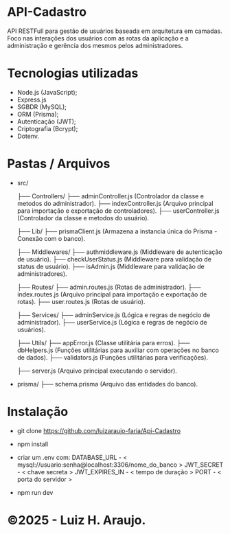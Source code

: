 # API-Cadastro

API RESTFull para gestão de usuários baseada em arquitetura em camadas. Foco nas interações dos usuários com as rotas da aplicação e a administração e gerência dos mesmos pelos administradores.

# Tecnologias utilizadas

- Node.js (JavaScript);
- Express.js
- SGBDR (MySQL);
- ORM (Prisma);
- Autenticação (JWT);
- Criptografia (Bcrypt);
- Dotenv.

# Pastas / Arquivos

- src/
  
    ├── Controllers/
        ├── adminController.js (Controlador da classe e metodos do administrador).
        ├── indexController.js (Arquivo principal para importação e exportação de controladores).
        ├── userController.js (Controlador da classe e metodos do usuário).

    ├── Lib/
        ├── prismaClient.js (Armazena a instancia única do Prisma - Conexão com o banco).

    ├── Middlewares/
        ├── authmiddleware.js (Middleware de autenticação de usuário).
        ├── checkUserStatus.js (Middleware para validação de status de usuário).
        ├── isAdmin.js (Middleware para validação de administradores).

    ├── Routes/
        ├── admin.routes.js (Rotas de administrador).
        ├── index.routes.js (Arquivo principal para importação e exportação de rotas).
        ├── user.routes.js (Rotas de usuário).
    
    ├── Services/
        ├── adminService.js (Lógica e regras de negócio de administrador).
        ├── userService.js (Lógica e regras de negócio de usuários).

    ├── Utils/
        ├── appError.js (Classe utilitária para erros).
        ├── dbHelpers.js (Funções utilitárias para auxiliar com operações no banco de dados).
        ├── validators.js (Funções utilitárias para verificações).   

    ├── server.js (Arquivo principal executando o servidor).

- prisma/
    ├── schema.prisma (Arquivo das entidades do banco).

# Instalação

- git clone https://github.com/luizaraujo-faria/Api-Cadastro

- npm install

- criar um .env com:
        DATABASE_URL - < mysql://usuario:senha@localhost:3306/nome_do_banco >
        JWT_SECRET - < chave secreta >
        JWT_EXPIRES_IN - < tempo de duração >
        PORT - < porta do servidor >

- npm run dev

# ©2025 - Luiz H. Araujo.